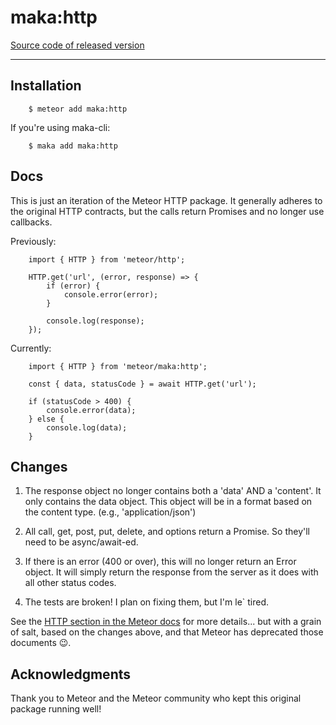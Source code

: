 # maka:http
[Source code of released version](https://github.com/maka-io/maka-http)
***


## Installation

```
    $ meteor add maka:http
```

If you're using maka-cli:

```
    $ maka add maka:http
```

## Docs
This is just an iteration of the Meteor HTTP package.  It generally adheres to
the original HTTP contracts, but the calls return Promises and no longer use
callbacks.

Previously:
```
    import { HTTP } from 'meteor/http';

    HTTP.get('url', (error, response) => {
        if (error) {
            console.error(error);
        }

        console.log(response);
    });
```

Currently:
```
    import { HTTP } from 'meteor/maka:http';

    const { data, statusCode } = await HTTP.get('url');

    if (statusCode > 400) {
        console.error(data);
    } else {
        console.log(data);
    }
```

## Changes

1. The response object no longer contains both a 'data' AND a 'content'.  It only
    contains the data object.  This object will be in a format based on the
    content type. (e.g., 'application/json')

2. All call, get, post, put, delete, and options return a Promise.  So
    they'll need to be async/await-ed.

3. If there is an error (400 or over), this will no longer return an Error object.
    It will simply return the response from the server as it does with all other status codes.

4. The tests are broken! I plan on fixing them, but I'm le` tired.

See the [HTTP section in the Meteor docs](http://docs.meteor.com/#http) for more details...
but with a grain of salt, based on the changes above, and that Meteor has deprecated those
documents 😉.


## Acknowledgments
Thank you to Meteor and the Meteor community who kept this original package running well!

